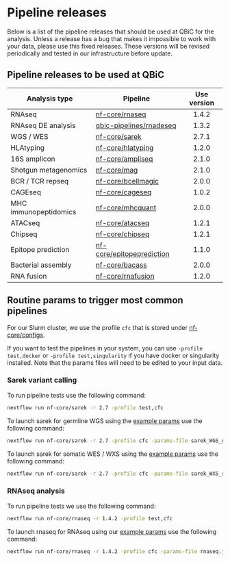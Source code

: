 # Pipeline releases

Below is a list of the pipeline releases that should be used at QBiC for the analysis.
Unless a release has a bug that makes it impossible to work with your data, please use this fixed releases.
These versions will be revised periodically and tested in our infrastructure before update.

## Pipeline releases to be used at QBiC

| Analysis type         | Pipeline                                                              | Use version |
|-----------------------|-----------------------------------------------------------------------|:-----------:|
| RNAseq                | [nf-core/rnaseq](https://nf-co.re/rnaseq/1.4.2)                               |    1.4.2    |
| RNAseq DE analysis    | [qbic-pipelines/rnadeseq](https://github.com/qbic-pipelines/rnadeseq) |    1.3.2    |
| WGS / WES             | [nf-core/sarek](https://nf-co.re/sarek/2.7.1)                                 |    2.7.1    |
| HLAtyping             | [nf-core/hlatyping](https://nf-co.re/hlatyping/1.2.0)                         |    1.2.0    |
| 16S amplicon          | [nf-core/ampliseq](https://nf-co.re/ampliseq/2.1.0)                           |    2.1.0    |
| Shotgun metagenomics  | [nf-core/mag](https://nf-co.re/mag/2.1.0)                                     |    2.1.0    |
| BCR / TCR repseq      | [nf-core/bcellmagic](https://nf-co.re/bcellmagic/2.0.0)                       |    2.0.0    |
| CAGEseq               | [nf-core/cageseq](https://nf-co.re/cageseq/1.0.2)                             |    1.0.2    |
| MHC immunopeptidomics | [nf-core/mhcquant](https://nf-co.re/mhcquant/2.0.0)                           |    2.0.0    |
| ATACseq               | [nf-core/atacseq](https://nf-co.re/atacseq/1.2.1)                             |    1.2.1    |
| Chipseq               | [nf-core/chipseq](https://nf-co.re/chipseq/1.2.1)                             |    1.2.1    |
| Epitope prediction    | [nf-core/epitopeprediction](https://nf-co.re/epitopeprediction/1.1.0)         |    1.1.0    |
| Bacterial assembly    | [nf-core/bacass](https://nf-co.re/bacass/2.0.0)                               |    2.0.0    |
| RNA fusion            | [nf-core/rnafusion](https://nf-co.re/rnafusion/1.2.0)                         |    1.2.0    |

## Routine params to trigger most common pipelines

For our Slurm cluster, we use the profile `cfc` that is stored under [nf-core/configs](https://github.com/nf-core/configs/blob/master/conf/cfc.config).

If you want to test the pipelines in your system, you can use `-profile test,docker` or `-profile test,singularity` if you have docker or singularity installed. Note that the params files will need to be edited to your input data.

### Sarek variant calling

To run pipeline tests use the following command:

```bash
nextflow run nf-core/sarek -r 2.7 -profile test,cfc
```

To launch sarek for germline WGS using the [example params](https://github.com/qbic-pipelines/pipeline-docs/blob/master/docs/params/sarek_WGS_germline.json) use the following command:

```bash
nextflow run nf-core/sarek -r 2.7 -profile cfc -params-file sarek_WGS_germline.json
```

To launch sarek for somatic WES / WXS using the [example params](https://github.com/qbic-pipelines/pipeline-docs/blob/master/docs/params/sarek_WXS_somatic.json) use the following command:

```bash
nextflow run nf-core/sarek -r 2.7 -profile cfc -params-file sarek_WXS_somatic.json
```

### RNAseq analysis

To run pipeline tests we use the following command:

```bash
nextflow run nf-core/rnaseq -r 1.4.2 -profile test,cfc
```

To launch rnaseq for RNAseq using our [example params](https://github.com/qbic-pipelines/pipeline-docs/blob/master/docs/params/rnaseq.json) use the following command:

```bash
nextflow run nf-core/rnaseq -r 1.4.2 -profile cfc -params-file rnaseq.json
```
